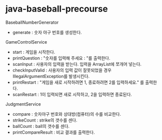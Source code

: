 # java-baseball-precourse

BaseballNumberGenerator
- generate : 숫자 야구 번호를 생성한다.

GameControlService
- start : 게임을 시작한다.
- printQuestion : "숫자를 입력해 주세요 : "를 출력한다.
- scanInput : 사용자의 입력을 받는다. 입력을 ArrayList에 쪼개어 넣는다.
- checkInputValid : 사용자의 입력 값이 잘못되었을 경우 IllegalArgumentException를 발생시킨다.
- printRestart : "게임을 새로 시작하려면 1, 종료하려면 2를 입력하세요." 를 출력한다.
- scanRestart : 1이 입력되면 새로 시작하고, 2을 입력하면 종료된다.

JudgmentService
- compare : 숫자야구 번호와 상대방(컴퓨터)의 수를 비교한다.
- strikeCount : strike의 갯수를 센다.
- ballCount : ball의 갯수를 센다.
- printCompareResult : 비교 결과를 출력한다.

